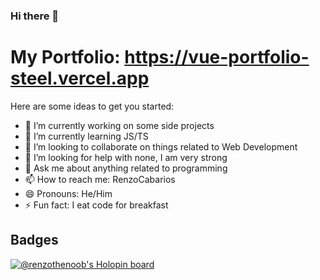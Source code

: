 ### Hi there 👋

# My Portfolio:  https://vue-portfolio-steel.vercel.app

Here are some ideas to get you started:

- 🔭 I’m currently working on some side projects
- 🌱 I’m currently learning JS/TS
- 👯 I’m looking to collaborate on things related to Web Development
- 🤔 I’m looking for help with none, I am very strong
- 💬 Ask me about anything related to programming
- 📫 How to reach me: RenzoCabarios
- 😄 Pronouns: He/Him
- ⚡ Fun fact: I eat code for breakfast


## Badges

[![@renzothenoob's Holopin board](https://holopin.io/api/user/board?user=renzothenoob)](https://holopin.io/@renzothenoob)
